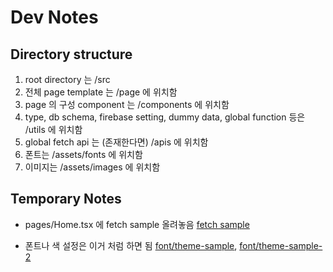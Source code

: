# Dev Notes

## Directory structure

1. root directory 는 /src
2. 전체 page template 는 /page 에 위치함
3. page 의 구성 component 는 /components 에 위치함
4. type, db schema, firebase setting, dummy data, global function 등은 /utils 에 위치함
5. global fetch api 는 (존재한다면) /apis 에 위치함
6. 폰트는 /assets/fonts 에 위치함
7. 이미지는 /assets/images 에 위치함

## Temporary Notes

- pages/Home.tsx 에 fetch sample 올려놓음 [fetch sample](https://github.com/busankimchi/CS374-design-project/blob/a42816de47d400ac0383a080e71c16220538dc2d/src/pages/Home.tsx#L23-L38)

- 폰트나 색 설정은 이거 처럼 하면 됨 [font/theme-sample](https://github.com/busankimchi/CS374-design-project/blob/cd44f85e12c94992c81993ab9623a5902a921279/src/components/BaseView/MainDrawer.tsx#L47-L50), [font/theme-sample-2](https://github.com/busankimchi/CS374-design-project/blob/cd44f85e12c94992c81993ab9623a5902a921279/src/components/General/TopAppBar.tsx#L26-L58)

